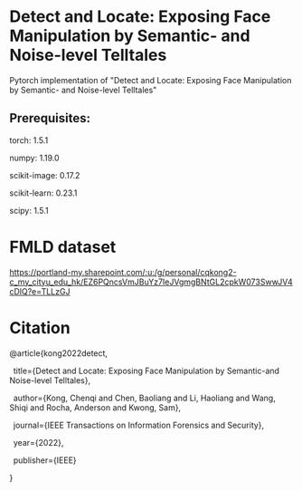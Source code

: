 # Detect and Locate: Exposing Face Manipulation by Semantic- and Noise-level Telltales
Pytorch implementation of "Detect and Locate: Exposing Face Manipulation by Semantic- and Noise-level Telltales"

## Prerequisites:
torch: 1.5.1

numpy: 1.19.0

scikit-image: 0.17.2

scikit-learn: 0.23.1

scipy: 1.5.1

# FMLD dataset
https://portland-my.sharepoint.com/:u:/g/personal/cqkong2-c_my_cityu_edu_hk/EZ6PQncsVmJBuYz7IeJVgmgBNtGL2cpkW073SwwJV4cDlQ?e=TLLzGJ

# Citation
@article{kong2022detect,

&ensp;title={Detect and Locate: Exposing Face Manipulation by Semantic-and Noise-level Telltales},
  
&ensp;author={Kong, Chenqi and Chen, Baoliang and Li, Haoliang and Wang, Shiqi and Rocha, Anderson and Kwong, Sam},
  
&ensp;journal={IEEE Transactions on Information Forensics and Security},
  
&ensp;year={2022},
  
&ensp;publisher={IEEE}
  
}
